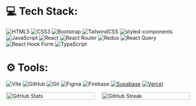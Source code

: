 # 💻 Tech Stack:
![HTML5](https://img.shields.io/badge/html5-%23E34F26.svg?style=for-the-badge&logo=html5&logoColor=white) ![CSS3](https://img.shields.io/badge/css3-%231572B6.svg?style=for-the-badge&logo=css3&logoColor=white)  ![Bootstrap](https://img.shields.io/badge/bootstrap-%238511FA.svg?style=for-the-badge&logo=bootstrap&logoColor=white) ![TailwindCSS](https://img.shields.io/badge/tailwindcss-%2338B2AC.svg?style=for-the-badge&logo=tailwind-css&logoColor=white) ![styled-components](https://img.shields.io/badge/styled--components-%23DB7093.svg?style=for-the-badge&logo=styled-components&logoColor=white)  ![JavaScript](https://img.shields.io/badge/javascript-%23323330.svg?style=for-the-badge&logo=javascript&logoColor=%23F7DF1E) ![React](https://img.shields.io/badge/react-%2320232a.svg?style=for-the-badge&logo=react&logoColor=%2361DAFB) ![React Router](https://img.shields.io/badge/React_Router-CA4245?style=for-the-badge&logo=react-router&logoColor=white) ![Redux](https://img.shields.io/badge/redux-%23593d88.svg?style=for-the-badge&logo=redux&logoColor=white)  ![React Query](https://img.shields.io/badge/React_Query-FF4154?style=for-the-badge&logo=react-query&logoColor=white)  ![React Hook Form](https://img.shields.io/badge/React_Hook_Form-EC5990?style=for-the-badge&logo=react-hook-form&logoColor=white)  ![TypeScript](https://img.shields.io/badge/typescript-%23007ACC.svg?style=for-the-badge&logo=typescript&logoColor=white) 

# ⚙️ Tools:
![Vite](https://img.shields.io/badge/Vite-%23646CFF.svg?style=for-the-badge&logo=vite&logoColor=white)
![GitHub](https://img.shields.io/badge/github-%23121011.svg?style=for-the-badge&logo=github&logoColor=white) 
![Git](https://img.shields.io/badge/git-%23F05033.svg?style=for-the-badge&logo=git&logoColor=white)
![Figma](https://img.shields.io/badge/figma-%23F24E1E.svg?style=for-the-badge&logo=figma&logoColor=white)
![Firebase](https://img.shields.io/badge/Firebase-%23FFCA28.svg?style=for-the-badge&logo=firebase&logoColor=white)
[![Supabase](https://img.shields.io/badge/Supabase-181717?style=for-the-badge&logo=supabase&logoColor=white)](https://supabase.com/)
[![Vercel](https://img.shields.io/badge/Vercel-000000?style=for-the-badge&logo=vercel&logoColor=white)](https://vercel.com/)

<div style="display: flex; gap: 20px;">
  <div style="width: 50%;">
    <img src="https://github-readme-stats.vercel.app/api?username=Mahdi-Devm&theme=tokyonight&hide_border=false&include_all_commits=false&count_private=false" alt="GitHub Stats" width="100%" />
  </div>
  <div style="width: 50%;">
    <img src="https://github-readme-streak-stats.herokuapp.com/?user=Mahdi-Devm&theme=tokyonight&hide_border=false" alt="GitHub Streak" width="100%" />
  </div>
</div>




<!-- Proudly created with GPRM ( https://gprm.itsvg.in ) -->
